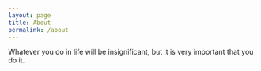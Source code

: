 ```yaml
---
layout: page
title: About
permalink: /about
---
```


Whatever you do in life will be insignificant, but it is very important that you do it.
